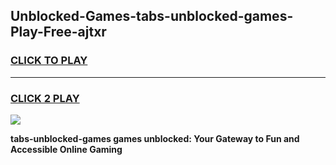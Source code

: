 
## Unblocked-Games-tabs-unblocked-games-Play-Free-ajtxr
<h3>
<a href="https://premium76.site?title=tabs-unblocked-games&ref=23A">CLICK TO PLAY</a></h3>
<hr>

<h3>
<a href="https://premium76.site?title=tabs-unblocked-games&ref=23A">CLICK 2 PLAY</a>
  
</h3>

<a href="https://premium76.site?title=tabs-unblocked-games&ref=23A"><img src="https://clearcache.store/games.png"></a>


**tabs-unblocked-games games unblocked: Your Gateway to Fun and Accessible Online Gaming**
